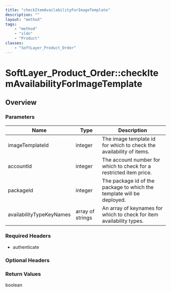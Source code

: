 ```yaml
---
title: "checkItemAvailabilityForImageTemplate"
description: ""
layout: "method"
tags:
    - "method"
    - "sldn"
    - "Product"
classes:
    - "SoftLayer_Product_Order"
---
```

# SoftLayer_Product_Order::checkItemAvailabilityForImageTemplate
## Overview 


### Parameters 
|Name | Type | Description |
| --- | --- | --- |
|imageTemplateId| integer| The image template id for which to check the availability of items.|
|accountId| integer| The account number for which to check for a restricted item price.|
|packageId| integer| The package id of the package to which the template will be deployed.|
|availabilityTypeKeyNames| array of strings| An array of keynames for which to check for item availability types.|


### Required Headers
* authenticate

### Optional Headers

### Return Values
boolean

